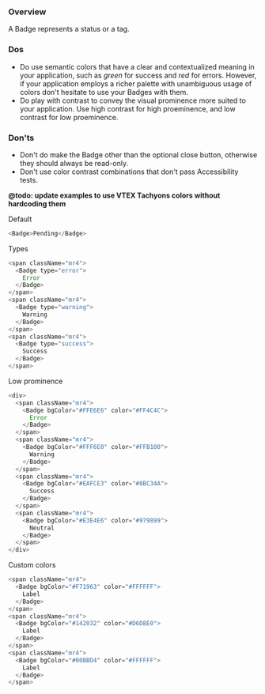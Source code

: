 ### Overview
A Badge represents a status or a tag.

### Dos
- Do use semantic colors that have a clear and contextualized meaning in your application, such as _green_ for success and _red_ for errors. However, if your application employs a richer palette with unambiguous usage of colors don't hesitate to use your Badges with them.
- Do play with contrast to convey the visual prominence more suited to your application. Use high contrast for high proeminence, and low contrast for low proeminence.

### Don'ts
- Don't do make the Badge other than the optional close button, otherwise they should always be read-only.
- Don't use color contrast combinations that don't pass Accessibility tests.


**@todo: update examples to use VTEX Tachyons colors without hardcoding them**

Default

```js
<Badge>Pending</Badge>
```

Types 

```js
<span className="mr4">
  <Badge type="error">
    Error
  </Badge>
</span>
<span className="mr4">
  <Badge type="warning">
    Warning
  </Badge>
</span>
<span className="mr4">
  <Badge type="success">
    Success
  </Badge>
</span>
```

Low prominence 

```js
<div>
  <span className="mr4">
    <Badge bgColor="#FFE6E6" color="#FF4C4C">
      Error
    </Badge>
  </span>
  <span className="mr4">
    <Badge bgColor="#FFF6E0" color="#FFB100">
      Warning
    </Badge>
  </span>
  <span className="mr4">
    <Badge bgColor="#EAFCE3" color="#8BC34A">
      Success
    </Badge>
  </span>
  <span className="mr4">
    <Badge bgColor="#E3E4E6" color="#979899">
      Neutral
    </Badge>
  </span>
</div>
```

Custom colors 

```js
<span className="mr4">
  <Badge bgColor="#F71963" color="#FFFFFF">
    Label
  </Badge>
</span>
<span className="mr4">
  <Badge bgColor="#142032" color="#D6D8E0">
    Label
  </Badge>
</span>
<span className="mr4">
  <Badge bgColor="#00BBD4" color="#FFFFFF">
    Label
  </Badge>
</span>
```